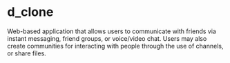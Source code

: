 # d_clone
Web-based application that allows users to communicate with friends via instant messaging, friend groups, or voice/video chat. Users may also create communities for interacting with people through the use of channels, or share files. 
